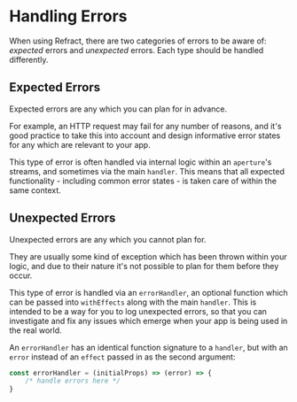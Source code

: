 # Handling Errors

When using Refract, there are two categories of errors to be aware of: _expected_ errors and _unexpected_ errors. Each type should be handled differently.

## Expected Errors

Expected errors are any which you can plan for in advance.

For example, an HTTP request may fail for any number of reasons, and it's good practice to take this into account and design informative error states for any which are relevant to your app.

This type of error is often handled via internal logic within an `aperture`'s streams, and sometimes via the main `handler`. This means that all expected functionality - including common error states - is taken care of within the same context.

## Unexpected Errors

Unexpected errors are any which you cannot plan for.

They are usually some kind of exception which has been thrown within your logic, and due to their nature it's not possible to plan for them before they occur.

This type of error is handled via an `errorHandler`, an optional function which can be passed into `withEffects` along with the main `handler`. This is intended to be a way for you to log unexpected errors, so that you can investigate and fix any issues which emerge when your app is being used in the real world.

An `errorHandler` has an identical function signature to a `handler`, but with an `error` instead of an `effect` passed in as the second argument:

```js
const errorHandler = (initialProps) => (error) => {
    /* handle errors here */
}
```
